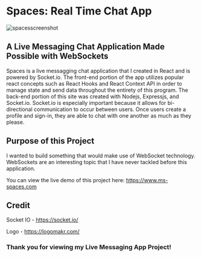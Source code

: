 # Spaces: Real Time Chat App

![spacesscreenshot](https://github.com/Marquis4484/spaces-live-chat-app/assets/39504475/3987a7d3-8efc-4a89-a903-cfc3ae15eabf)



## A Live Messaging Chat Application Made Possible with WebSockets

Spaces is a live messagging chat application that I created in React and is powered by Socket.io. The front-end portion of the app utilizes popular react concepts such as React Hooks and React Context API in order to manage state and send data throughout the entirety of this program. The back-end portion of this site was created with Nodejs, Expressjs, and Socket.io. Socket.io is especially important because it allows for bi-directional communication to occur between users. Once users create a profile and sign-in, they are able to chat with one another as much as they please. 

## Purpose of this Project 

I wanted to build something that would make use of WebSocket technology. WebSockets are an interesting topic that I have never tackled before this application. 

You can view the live demo of this project here: https://www.ms-spaces.com

## Credit

Socket IO - https://socket.io/

Logo - https://logomakr.com/

### Thank you for viewing my Live Messaging App Project! 
